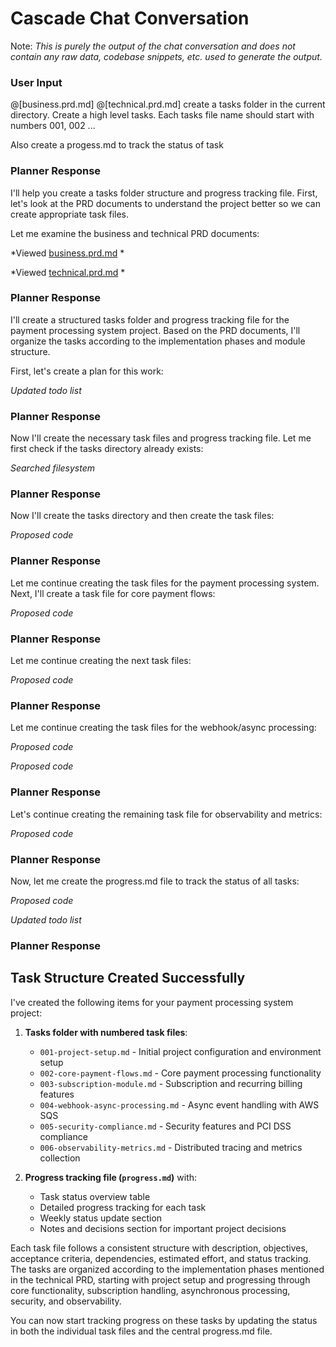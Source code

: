# Cascade Chat Conversation

  Note: _This is purely the output of the chat conversation and does not contain any raw data, codebase snippets, etc. used to generate the output._

### User Input

@[business.prd.md] @[technical.prd.md] 
create a tasks folder in the current directory. Create a high level tasks. Each tasks file name should start with numbers 001, 002 ...

Also create a progess.md to track the status of task

### Planner Response

I'll help you create a tasks folder structure and progress tracking file. First, let's look at the PRD documents to understand the project better so we can create appropriate task files.

Let me examine the business and technical PRD documents:

*Viewed [business.prd.md](file:///Users/sumitk/Desktop/AI%20Native/payment-processing-system/business.prd.md) *

*Viewed [technical.prd.md](file:///Users/sumitk/Desktop/AI%20Native/payment-processing-system/technical.prd.md) *

### Planner Response

I'll create a structured tasks folder and progress tracking file for the payment processing system project. Based on the PRD documents, I'll organize the tasks according to the implementation phases and module structure.

First, let's create a plan for this work:

*Updated todo list*

### Planner Response

Now I'll create the necessary task files and progress tracking file. Let me first check if the tasks directory already exists:

*Searched filesystem*

### Planner Response

Now I'll create the tasks directory and then create the task files:

*Proposed code*

### Planner Response

Let me continue creating the task files for the payment processing system. Next, I'll create a task file for core payment flows:

*Proposed code*

### Planner Response

Let me continue creating the next task files:

*Proposed code*

### Planner Response

Let me continue creating the task files for the webhook/async processing:

*Proposed code*

*Proposed code*

### Planner Response

Let's continue creating the remaining task file for observability and metrics:

*Proposed code*

### Planner Response

Now, let me create the progress.md file to track the status of all tasks:

*Proposed code*

*Updated todo list*

### Planner Response

## Task Structure Created Successfully

I've created the following items for your payment processing system project:

1. **Tasks folder with numbered task files**:
   - `001-project-setup.md` - Initial project configuration and environment setup
   - `002-core-payment-flows.md` - Core payment processing functionality
   - `003-subscription-module.md` - Subscription and recurring billing features
   - `004-webhook-async-processing.md` - Async event handling with AWS SQS
   - `005-security-compliance.md` - Security features and PCI DSS compliance
   - `006-observability-metrics.md` - Distributed tracing and metrics collection

2. **Progress tracking file (`progress.md`)** with:
   - Task status overview table
   - Detailed progress tracking for each task
   - Weekly status update section
   - Notes and decisions section for important project decisions

Each task file follows a consistent structure with description, objectives, acceptance criteria, dependencies, estimated effort, and status tracking. The tasks are organized according to the implementation phases mentioned in the technical PRD, starting with project setup and progressing through core functionality, subscription handling, asynchronous processing, security, and observability.

You can now start tracking progress on these tasks by updating the status in both the individual task files and the central progress.md file.